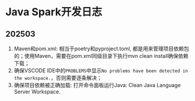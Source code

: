 # Java Spark开发日志

## 202503

1. Maven和pom.xml: 相当于poetry和pyproject.toml, 都是用来管理项目依赖包的；使用Maven，需要在pom.xml同级目录下执行mvn clean install确保依赖下载；
2. 确保VSCODE IDE中的`PROBLEMS`中显示`No problems have been detected in the workspace.`，否则需要逐条解决；
3. 确保项目依赖被正确加载: 打开命令面板运行Java: Clean Java Language Server Workspace.

